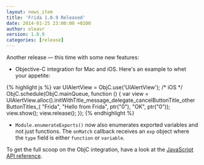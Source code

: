 ```yaml
---
layout: news_item
title: 'Frida 1.0.9 Released'
date: 2014-01-25 23:00:00 +0100
author: oleavr
version: 1.0.9
categories: [release]
---
```


Another release — this time with some new features:

- Objective-C integration for Mac and iOS. Here's an example to whet your
  appetite:

{% highlight js %}
var UIAlertView = ObjC.use('UIAlertView'); /* iOS */
ObjC.schedule(ObjC.mainQueue, function () {
    var view = UIAlertView.alloc().initWithTitle_message_delegate_cancelButtonTitle_otherButtonTitles_(
        "Frida",
        "Hello from Frida",
        ptr("0"),
        "OK",
        ptr("0"));
    view.show();
    view.release();
});
{% endhighlight %}

- `Module.enumerateExports()` now also enumerates exported variables and not
  just functions. The `onMatch` callback receives an `exp` object where the
  `type` field is either `function` or `variable`.

To get the full scoop on the ObjC integration, have a look at the
[JavaScript API reference](https://frida.re/docs/javascript-api/).
